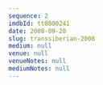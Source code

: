 ```yaml
---
sequence: 2
imdbId: tt0800241
date: 2008-09-20
slug: transsiberian-2008
medium: null
venue: null
venueNotes: null
mediumNotes: null
---
```


